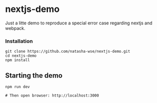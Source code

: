 # nextjs-demo

Just a litte demo to reproduce a special error case regarding nextjs and webpack.

### Installation

```
git clone https://github.com/natasha-wse/nextjs-demo.git
cd nextjs-demo
npm install
```

## Starting the demo
```
npm run dev

# Then open browser: http://localhost:3000
```
